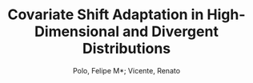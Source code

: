 ---
paperId: 42
author: Polo, Felipe M*; Vicente, Renato
publicationauthor: Polo, F. M. et al.
title: Covariate Shift Adaptation in High-Dimensional and Divergent Distributions
pdf: polo_short_42.pdf
poster: polo_short_42.png
alt: --
type: Poster
topic: Machine Learning
link: https://research.latinxinai.org/papers/neurips/2020/pdf/polo_short_42.pdf
conference: neurips
year: 2020
tags: neurips-2020
location: Virtual
---